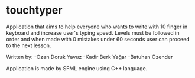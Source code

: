 # touchtyper
Application that aims to help everyone who wants to write with 10 finger in keyboard and increase user's typing speed.
Levels must be followed in order and when made with 0 mistakes under 60 seconds user can proceed to the next lesson.


Written by:
-Ozan Doruk Yavuz
-Kadir Berk Yağar
-Batuhan Özender

Application is made by SFML engine using C++ language.
